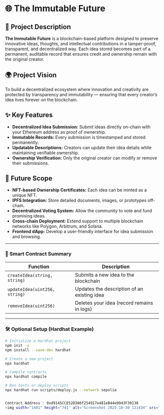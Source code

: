 # 🌐 The Immutable Future

## 🧩 Project Description
**The Immutable Future** is a blockchain-based platform designed to preserve innovative ideas, thoughts, and intellectual contributions in a tamper-proof, transparent, and decentralized way. Each idea stored becomes part of a permanent, auditable record that ensures credit and ownership remain with the original creator.

## 🌍 Project Vision
To build a decentralized ecosystem where innovation and creativity are protected by transparency and immutability — ensuring that every creator’s idea lives forever on the blockchain.

## ✨ Key Features
- **Decentralized Idea Submission:** Submit ideas directly on-chain with your Ethereum address as proof of ownership.  
- **Immutable Records:** Every submission is timestamped and stored permanently.  
- **Updatable Descriptions:** Creators can update their idea details while maintaining verifiable ownership.  
- **Ownership Verification:** Only the original creator can modify or remove their submissions.  

## 🚀 Future Scope
- **NFT-based Ownership Certificates:** Each idea can be minted as a unique NFT.  
- **IPFS Integration:** Store detailed documents, images, or prototypes off-chain.  
- **Decentralized Voting System:** Allow the community to vote and fund promising ideas.  
- **Cross-chain Deployment:** Extend support to multiple blockchain networks like Polygon, Arbitrum, and Solana.  
- **Frontend dApp:** Develop a user-friendly interface for idea submission and browsing.  

---

### 🧠 Smart Contract Summary

| Function | Description |
|-----------|--------------|
| `createIdea(string, string)` | Submits a new idea to the blockchain |
| `updateIdea(uint256, string)` | Updates the description of an existing idea |
| `removeIdea(uint256)` | Deletes your idea (record remains in logs) |

---

### 🛠️ Optional Setup (Hardhat Example)

```bash
# Initialize a Hardhat project
npm init -y
npm install --save-dev hardhat

# Create a new project
npx hardhat

# Compile contracts
npx hardhat compile

# Run tests or deploy scripts
npx hardhat run scripts/deploy.js --network sepolia


Contract Address : 0xd9145CCE52D386f254917e481eB44e9943F39138
<img width="1401" height="741" alt="Screenshot 2025-10-30 121434" src="https://github.com/user-attachments/assets/437f4c8c-5323-437f-a524-4d0796495363" />



